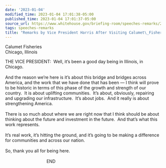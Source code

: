 ```yaml
---
date: '2023-01-04'
modified_time: 2023-01-04 17:01:38-05:00
published_time: 2023-01-04 17:01:37-05:00
source_url: https://www.whitehouse.gov/briefing-room/speeches-remarks/2023/01/04/remarks-by-vice-president-harris-after-visiting-calumet-fisheries/
tags: speeches-remarks
title: "Remarks by Vice President Harris After Visiting Calumet\_Fisheries"
---
```

 
Calumet Fisheries  
Chicago, Illinois

THE VICE PRESIDENT:  Well, it’s been a good day being in Illinois, in
Chicago.   
   
And the reason we’re here is it’s about this bridge and bridges across
America, and the work that we have done that has been — I think will
prove to be historic in terms of this phase of the growth and strength
of our country.  It is about uplifting communities.  It’s about,
obviously, repairing and upgrading our infrastructure.  It’s about
jobs.  And it really is about strengthening America.  
   
There is so much about where we are right now that I think should be
about thinking about the future and investment in the future.  And
that’s what this work represents.   
   
It’s real work, it’s hitting the ground, and it’s going to be making a
difference for communities and across our nation.  
   
So, thank you all for being here.  
   
                                  END  
  
